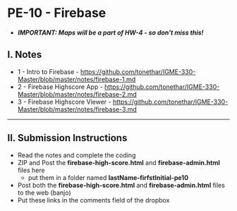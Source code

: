 # PE-10 - Firebase

- ***IMPORTANT: Maps will be a part of HW-4 - so don't miss this!***

## I. Notes
- 1 - Intro to Firebase - https://github.com/tonethar/IGME-330-Master/blob/master/notes/firebase-1.md
- 2 - Firebase Highscore App - https://github.com/tonethar/IGME-330-Master/blob/master/notes/firebase-2.md
- 3 - Firebase Highscore Viewer - https://github.com/tonethar/IGME-330-Master/blob/master/notes/firebase-3.md

---

## II. Submission Instructions
- Read the notes and complete the coding
- ZIP and Post the **firebase-high-score.html** and **firebase-admin.html** files here
  - put them in a folder named **lastName-firfstInitial-pe10**
- Post both the **firebase-high-score.html** and **firebase-admin.html** files to the web (banjo)
- Put these links in the comments field of the dropbox
